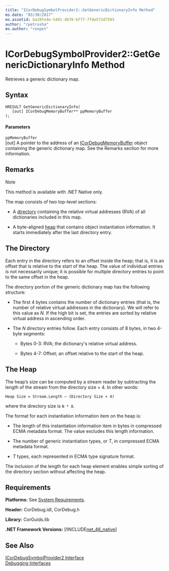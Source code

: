 ```yaml
---
title: "ICorDebugSymbolProvider2::GetGenericDictionaryInfo Method"
ms.date: "03/30/2017"
ms.assetid: ba28fe4e-5491-4670-bff7-7fde572d7593
author: "rpetrusha"
ms.author: "ronpet"
---
```

# ICorDebugSymbolProvider2::GetGenericDictionaryInfo Method
Retrieves a generic dictionary map.  
  
## Syntax  
  
```  
HRESULT GetGenericDictionaryInfo(  
   [out] ICorDebugMemoryBuffer** ppMemoryBuffer  
);  
```  
  
#### Parameters  
 `ppMemoryBuffer`  
 [out] A pointer to the address of an [ICorDebugMemoryBuffer](../../../../docs/framework/unmanaged-api/debugging/icordebugmemorybuffer-interface.md) object containing the generic dictionary map. See the Remarks section for more information.  
  
## Remarks  
  
> [!NOTE]
>  This method is available with .NET Native only.  
  
 The map consists of two top-level sections:  
  
- A [directory](#Directory) containing the relative virtual addresses (RVA) of all dictionaries included in this map.  
  
- A byte-aligned [heap](#Heap) that contains object instantiation information. It starts immediately after the last directory entry.  
  
<a name="Directory"></a>   
## The Directory  
 Each entry in the directory refers to an offset inside the heap; that is, it is an offset that is relative to the start of the heap. The value of individual entries is not necessarily unique; it is possible for multiple directory entries to point to the same offset in the heap.  
  
 The directory portion of the generic dictionary map has the following structure:  
  
- The first 4 bytes contains the number of dictionary entries (that is, the number of relative virtual addresses in the dictionary). We will refer to this value as *N*. If the high bit is set, the entries are sorted by relative virtual address in ascending order.  
  
- The *N* directory entries follow. Each entry consists of 8 bytes, in two 4-byte segments:  
  
  - Bytes 0-3: RVA; the dictionary's relative virtual address.  
  
  - Bytes 4-7: Offset; an offset relative to the start of the heap.  
  
<a name="Heap"></a>   
## The Heap  
 The heap’s size can be computed by a stream reader by subtracting the length of the stream from the directory size + 4. In other words:  
  
```  
Heap Size = Stream.Length – (Directory Size + 4)  
```  
  
 where the directory size is `N * 8`.  
  
 The format for each instantiation information item on the heap is:  
  
- The length of this instantiation information item in bytes in compressed ECMA metadata format. The value excludes this length information.  
  
- The number of generic instantiation types, or *T*, in compressed ECMA metadata format.  
  
- *T* types, each represented in ECMA type signature format.  
  
 The inclusion of the length for each heap element enables simple sorting of the directory section without affecting the heap.  
  
## Requirements  
 **Platforms:** See [System Requirements](../../../../docs/framework/get-started/system-requirements.md).  
  
 **Header:** CorDebug.idl, CorDebug.h  
  
 **Library:** CorGuids.lib  
  
 **.NET Framework Versions:** [!INCLUDE[net_46_native](../../../../includes/net-46-native-md.md)]  
  
## See Also  
 [ICorDebugSymbolProvider2 Interface](../../../../docs/framework/unmanaged-api/debugging/icordebugsymbolprovider2-interface.md)  
 [Debugging Interfaces](../../../../docs/framework/unmanaged-api/debugging/debugging-interfaces.md)
